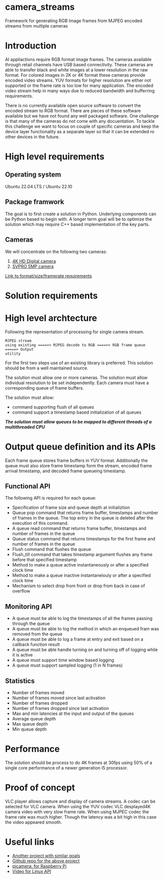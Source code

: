 # camera_streams
Framework for generating RGB Image frames from MJPEG encoded streams from multiple cameras 

# Introduction
AI appliactions require RGB format image frames. The cameras available through retail channels have USB based connectivity. These cameras are able to transfer black and white images at a lower resolution in the raw format. For colored images in 2K or 4K format these cameras provide encoded video streams. YUV formats for higher resolution are either not supported or the frame rate is too low for many application. The encoded video stream help in many ways due to reduced bandwidth and bufferring requirements.

There is no currently available open source software to convert the encoded stream to RGB format. There are pieces of these software available but we have not found any well packaged software. One challenge is that many of the cameras do not come with any docuentation. To tackle this challenge we want to focus on couple of specific cameras and keep the device layer functionality as a separate layer so that it can be extended ro other devices in the future. 

# High level requirements
## Operating system
Ubuntu 22.04 LTS / Ubuntu 22.10

## Package framwork
The goal is to first create a solution in Python. Underlying components can be Python based to begin with. A longer term goal will be to optimize the solution which may require C++ based implementation of the key parts.

## Cameras
We will concentrate on the following two cameras:
1. [4K HD Digital camera](https://www.amazon.com/gp/product/B08F385MPL/ref=ppx_yo_dt_b_search_asin_title?ie=UTF8&psc=1)
2. [SVPRO 5MP camera](https://www.amazon.com/gp/product/B07CBNSXTH/ref=ppx_yo_dt_b_search_asin_title?ie=UTF8&th=1)

[Link to format/size/framerate requirements](https://github.com/anamayasullerey/camera_streams/blob/main/format_requirements.md)

# Solution requirements
# High level archtecture

Following the representation of processing for single camera stream.
```
MJPEG stream
using existing ====>> MJPEG decode to RGB ====>> RGB frame queue =====> Output
utility
```
For the first two steps use of an existing library is preferred. This solution should be from a well maintained source.

The solution must allow one or more cameras. The solution must allow individual resolution to be set independently. Each camera must have a corresponding queue of frame buffers. 


The solution must allow:
- command supporting flush of all queues
- command support a timestamp based initialization of all queues

***The solution must allow queues to be mapped to different threads of a multithreaded CPU***

# Output queue definition and its APIs
Each frame queue stores frame buffers in YUV format. Additionally the queue must also store frame timestamp form the stream, encoded frame arrival timestamp, and decoded frame queueing timestamp.

## Functional API
The following API is required for each queue:
- Specification of frame size and queue depth at initializtion
- Queue pop command that returns frame buffer, timestamps and number of frames in the queue. The top entry in the queue is deleted after the execution of this command.
- A queue read command that returns frame buffer, timestamps and number of frames in the queue
- Queue status command that returns timestamps for the first frame and number of frames in the queue
- Flush command that flushes the queue
- Flush_till command that takes timestamp argument flushes any frame before that specified timestamp
- Method to make a queue active instantaneously or after a specified clock time
- Method to make a queue inactive instantaneiouly or after a specified clock time
- Mechanism to select drop from front or drop from back in case of overflow

## Monitoring API
- A queue must be able to log the timestamps of all the frames passing through the queue
- A queue must be able to log the method in which an enqueued fram was removed from the queue
- A queue must be able to log a frame at entry and exit based on a callback function result
- A queue must be able handle turning on and turning off of logging while it is active
- A queue must support time window based logging
- A queue must support sampled logging (1 in N frames)

## Statistics
- Number of frames moved
- Number of frames moved since last activation
- Number of frames dropped
- Number of frames dropped since last activation
- Max and min latencies at the input and output of the queues
- Average queue depth
- Max queue depth
- Min queue depth

# Performance
The solution should be process to do 4K frames at 30fps using 50% of a single core performance of a newer generation I5 processor.

# Proof of concept
VLC player allows capture and display of camera streams. A codec can be selected for VLC camera. When using the YUV codec VLC desplayed4K camera video with very slow frame rate. When using MJPEC codec the frame rate was much higher. Though the latency was a bit high in this case the video appeared smooth.

# Useful links
* [Another project with similar goals](https://pyimagesearch.com/2017/02/06/faster-video-file-fps-with-cv2-videocapture-and-opencv/)
* [Github repo for the above project](https://github.com/PyImageSearch/imutils/blob/9f740a53bcc2ed7eba2558afed8b4c17fd8a1d4c/imutils/video/pivideostream.py)
* [picamera: for Raspberry Pi](https://picamera.readthedocs.io/en/release-1.13/)
* [Video for Linux API](https://www.kernel.org/doc/html/v4.8/media/uapi/v4l/pixfmt.html)

